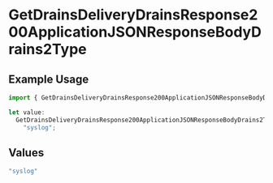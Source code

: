# GetDrainsDeliveryDrainsResponse200ApplicationJSONResponseBodyDrains2Type

## Example Usage

```typescript
import { GetDrainsDeliveryDrainsResponse200ApplicationJSONResponseBodyDrains2Type } from "@vercel/sdk/models/getdrainsop.js";

let value:
  GetDrainsDeliveryDrainsResponse200ApplicationJSONResponseBodyDrains2Type =
    "syslog";
```

## Values

```typescript
"syslog"
```